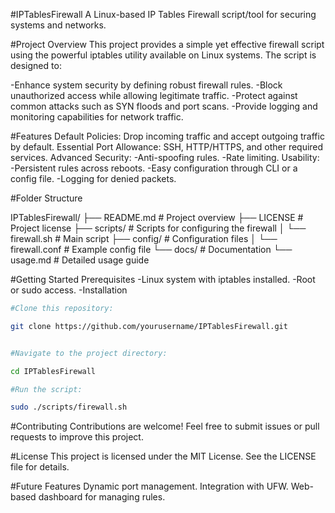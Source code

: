 #IPTablesFirewall
A Linux-based IP Tables Firewall script/tool for securing systems and networks.

#Project Overview
This project provides a simple yet effective firewall script using the powerful iptables utility available on Linux systems. The script is designed to:

-Enhance system security by defining robust firewall rules.
-Block unauthorized access while allowing legitimate traffic.
-Protect against common attacks such as SYN floods and port scans.
-Provide logging and monitoring capabilities for network traffic.

#Features
Default Policies: Drop incoming traffic and accept outgoing traffic by default.
Essential Port Allowance: SSH, HTTP/HTTPS, and other required services.
Advanced Security:
-Anti-spoofing rules.
-Rate limiting.
Usability:
-Persistent rules across reboots.
-Easy configuration through CLI or a config file.
-Logging for denied packets.

#Folder Structure

IPTablesFirewall/
├── README.md         # Project overview
├── LICENSE           # Project license
├── scripts/          # Scripts for configuring the firewall
│   └── firewall.sh   # Main script
├── config/           # Configuration files
│   └── firewall.conf # Example config file
└── docs/             # Documentation
    └── usage.md      # Detailed usage guide

#Getting Started
Prerequisites
-Linux system with iptables installed.
-Root or sudo access.
-Installation

``` bash
#Clone this repository:

git clone https://github.com/yourusername/IPTablesFirewall.git

```
``` bash

#Navigate to the project directory:

cd IPTablesFirewall

```

``` bash
#Run the script:

sudo ./scripts/firewall.sh

``` 
#Contributing
Contributions are welcome! Feel free to submit issues or pull requests to improve this project.

#License
This project is licensed under the MIT License. See the LICENSE file for details.

#Future Features
Dynamic port management.
Integration with UFW.
Web-based dashboard for managing rules.
